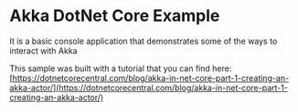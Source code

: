 # Akka DotNet Core Example
It is a basic console application that demonstrates some of the ways to interact with Akka

This sample was built with a tutorial that you can find here: [https://dotnetcorecentral.com/blog/akka-in-net-core-part-1-creating-an-akka-actor/](https://dotnetcorecentral.com/blog/akka-in-net-core-part-1-creating-an-akka-actor/)
